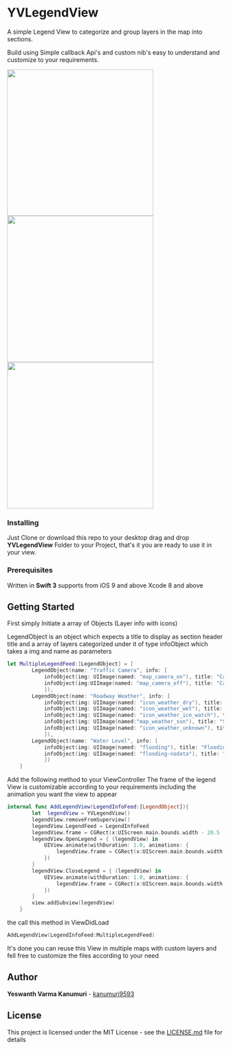 # YVLegendView
A simple Legend View to categorize and group layers in the map into sections.

Build using Simple callback Api's and custom nib's easy to understand and customize to your requirements.

<img src="https://github.com/kanumuri9593/YVLegendView/blob/master/Images/1.png" width="340px">


<img src="https://github.com/kanumuri9593/YVLegendView/blob/master/Images/2.png" width="340px">


<img src="https://github.com/kanumuri9593/YVLegendView/blob/master/Images/3.png" width="340px">

### Installing
Just Clone or download this repo to your desktop
drag and drop **YVLegendView** Folder to your Project, that's it you are ready to use it in your view.

### Prerequisites
Written in **Swift 3**
supports from iOS 9 and above
Xcode 8 and above

## Getting Started

First simply Initiate a array of Objects (Layer info with icons)

LegendObject is an object which expects a title to display as section header title and a array of layers categorized under it of type infoObject which takes a img and name as parameters
```swift
let MultipleLegendFeed:[LegendObject] = [
        LegendObject(name: "Traffic Camera", info: [
            infoObject(img: UIImage(named: "map_camera_on"), title: "Camera - On"),
            infoObject(img:UIImage(named: "map_camera_off"), title: "Camera - On")
            ]),
        LegendObject(name: "Roadway Weather", info: [
            infoObject(img: UIImage(named: "icon_weather_dry"), title: "Dry"),
            infoObject(img: UIImage(named: "icon_weather_wet"), title: "Wet"),
            infoObject(img: UIImage(named: "icon_weather_ice_watch"), title: "Ice Watch"),
            infoObject(img: UIImage(named:"map_weather_sun"), title: "Sun"),
            infoObject(img: UIImage(named: "icon_weather_unknown"), title: "Unkonwon")
            ]),
        LegendObject(name: "Water Level", info: [
            infoObject(img: UIImage(named: "flooding"), title: "Flooding Occuring"),
            infoObject(img: UIImage(named: "flooding-nodata"), title: "No Dota Available")
            ])
    ]
```
Add the following method to your ViewController
The frame of the legend View is customizable according to your requirements including the animation you want the view to appear
```swift
internal func AddLegendView(LegendInfoFeed:[LegendObject]){
        let  legendView = YVLegendView()
        legendView.removeFromSuperview()
        legendView.LegendFeed = LegendInfoFeed
        legendView.frame = CGRect(x:UIScreen.main.bounds.width - 20.5 , y: 70, width: 219, height:300)
        legendView.OpenLegend = { (legendView) in
            UIView.animate(withDuration: 1.0, animations: {
                legendView.frame = CGRect(x:UIScreen.main.bounds.width - 216 , y: 70, width: 219, height:300)
            })
        }
        legendView.CloseLegend = { (legendView) in
            UIView.animate(withDuration: 1.0, animations: {
                legendView.frame = CGRect(x:UIScreen.main.bounds.width - 20.5 , y: 70, width: 219, height:300)
            })
        }
        view.addSubview(legendView)
    }
```

the call this method in ViewDidLoad

```swift
AddLegendView(LegendInfoFeed:MultipleLegendFeed)
```
 It's done you can reuse this View in multiple maps with custom layers and fell free to customize the files according to your need

## Author

 **Yeswanth Varma Kanumuri** - [kanumuri9593](https://github.com/kanumuri9593)

## License

This project is licensed under the MIT License - see the [LICENSE.md](LICENSE.md) file for details
